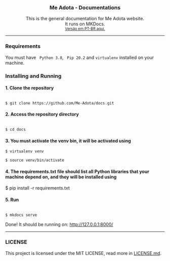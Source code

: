 
<h3 align="center"><b>Me Adota - Documentations</b></h3>
<p align="center">
    This is the general documentation for Me Adota website.
    <br>
    It runs on MKDocs.
    <br>
    <small><a href="">Versão em PT-BR aqui.</a></small>
</p>
</div>
<hr>

### Requirements

You must have <code> Python 3.8</code>, <code> Pip 20.2</code> and <code>virtualenv</code> installed on your machine.

### Installing and Running

#### 1. Clone the repository

<code>
$ git clone https://github.com/Me-Adota/docs.git
</code>

#### 2. Access the repository directory

<code>
$ cd docs
</code>

#### 3. You must activate the venv bin, it will be activated using

<code>$ virtualenv venv</code>


<code>$ source venv/bin/activate</code>

#### 4. The requirements.txt file should list all Python libraries that your machine depend on, and they will be installed using


$ pip install -r requirements.txt


#### 5. Run
<code>
$ mkdocs serve
</code>

Done!
It should be running on: http://127.0.0.1:8000/



<hr>

<h3><b>LICENSE</b></h3>

<p>
    This project is licensed under the MIT LICENSE, read more in <a href="https://github.com/Me-Adota/docs/blob/main/LICENSE">LICENSE.md</a>.
</p>
